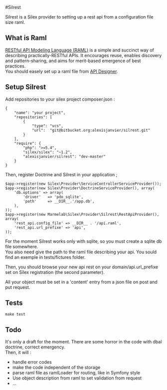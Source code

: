 #Silrest

Silrest is a Silex provider to setting up a rest api from a configuration file size raml.

## What is Raml
[RESTful API Modeling Language (RAML)](http://raml.org/) is a simple and succinct way of describing practically-RESTful APIs. It encourages reuse, enables discovery and pattern-sharing, and aims for merit-based emergence of best practices.    
You should easely set up a raml file from [API Designer](http://api-portal.anypoint.mulesoft.com/raml/api-designer).     

## Setup Silrest
Add repositories to your silex project composer.json :

    {
        "name": "your project",
        "repositories": [
            {
                "type": "vcs",
                "url":  "git@bitbucket.org:alexisjanvier/silrest.git"
            }
        ],
        "require": {
            "php": ">=5.4",
            "silex/silex": "~1.2",
            "alexisjanvier/silrest": "dev-master"
        }
    }

Then, register Doctrine and Silrest in your application ;

    $app->register(new Silex\Provider\ServiceControllerServiceProvider());
    $app->register(new Silex\Provider\DoctrineServiceProvider(), array(
        'db.options' => array(
            'driver'   => 'pdo_sqlite',
            'path'     => __DIR__.'/app.db',
        ),
    ));
    $app->register(new Marmelab\Silex\Provider\Silrest\RestApiProvider(), array(
        'rest_api.config_file' => __DIR__ . '/api.raml',
        'rest_api.url_prefixe' => 'api',
    ));

For the moment Silrest works only with sqlite, so you must create a sqlite db file somewhere.   
You also need give the path to the raml file describing your api. You sould find an exemple in tests/fictures folder.

Then, you should browse your new api rest on your domain/api.url_prefixe set on Silex registration (the second parameter).

All your object must be set in a 'content' entry from a json file on post and put request. 

## Tests

    make test

## Todo
It's only a draft for the moment. There are some horror in the code with dbal doctrine, correct emergency.    
Then, it will :

* handle error codes
* make the code independent of the storage
* parse raml file as ramlLoader for routing, like in Symfony style
* Use object description from raml to set validation from request
* ...

